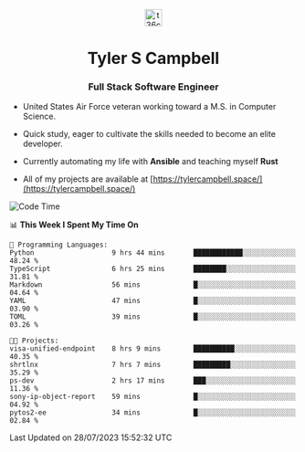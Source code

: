 <p align="center">
<a href="https://www.linkedin.com/in/t36campbell" target="blank"><img align="center" src="https://ik.imagekit.io/t36campbell/Portfolio/linkedin.png.original_m8bbGgPh6.png" alt="t36campbell" height="30" width="30" /></a>
</p>
<h1 align="center">Tyler S Campbell</h1>
<h3 align="center">Full Stack Software Engineer</h3>

* United States Air Force veteran working toward a M.S. in Computer Science.

* Quick study, eager to cultivate the skills needed to become an elite developer.

* Currently automating my life with **Ansible** and teaching myself **Rust**

* All of my projects are available at [https://tylercampbell.space/](https://tylercampbell.space/)

<!--START_SECTION:waka-->
![Code Time](http://img.shields.io/badge/Code%20Time-2%2C657%20hrs%2020%20mins-blue)

📊 **This Week I Spent My Time On** 

```text
💬 Programming Languages: 
Python                   9 hrs 44 mins       ████████████░░░░░░░░░░░░░   48.24 % 
TypeScript               6 hrs 25 mins       ████████░░░░░░░░░░░░░░░░░   31.81 % 
Markdown                 56 mins             █░░░░░░░░░░░░░░░░░░░░░░░░   04.64 % 
YAML                     47 mins             █░░░░░░░░░░░░░░░░░░░░░░░░   03.90 % 
TOML                     39 mins             █░░░░░░░░░░░░░░░░░░░░░░░░   03.26 % 

🐱‍💻 Projects: 
visa-unified-endpoint    8 hrs 9 mins        ██████████░░░░░░░░░░░░░░░   40.35 % 
shrtlnx                  7 hrs 7 mins        █████████░░░░░░░░░░░░░░░░   35.29 % 
ps-dev                   2 hrs 17 mins       ███░░░░░░░░░░░░░░░░░░░░░░   11.36 % 
sony-ip-object-report    59 mins             █░░░░░░░░░░░░░░░░░░░░░░░░   04.92 % 
pytos2-ee                34 mins             █░░░░░░░░░░░░░░░░░░░░░░░░   02.84 % 
```


 Last Updated on 28/07/2023 15:52:32 UTC
<!--END_SECTION:waka-->
